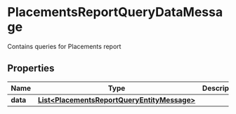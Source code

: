 

# PlacementsReportQueryDataMessage

Contains queries for Placements report

## Properties

Name | Type | Description | Notes
------------ | ------------- | ------------- | -------------
**data** | [**List&lt;PlacementsReportQueryEntityMessage&gt;**](PlacementsReportQueryEntityMessage.md) |  | 



